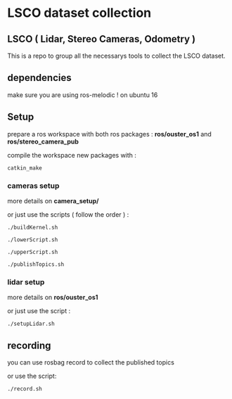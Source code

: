 # LSCO dataset collection

## LSCO ( Lidar, Stereo Cameras, Odometry )

This is a repo to group all the necessarys tools to collect the LSCO dataset.


## dependencies

make sure you are using ros-melodic !
on ubuntu 16

## Setup

prepare a ros workspace with both ros packages : 
**ros/ouster_os1** and **ros/stereo_camera_pub**

compile the workspace new packages with :
```
catkin_make
```

### cameras setup

more details on **camera_setup/**

or just use the scripts ( follow the order ) : 
```
./buildKernel.sh

./lowerScript.sh

./upperScript.sh

./publishTopics.sh
```

### lidar setup

more details on **ros/ouster_os1**

or just use the script : 
```
./setupLidar.sh
```

## recording

you can use rosbag record to collect the published topics

or use the script:
```
./record.sh
```







